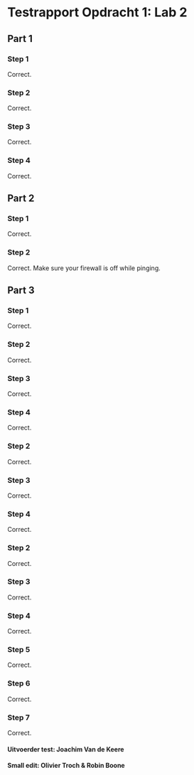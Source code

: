 # Testrapport Opdracht 1: Lab 2

## Part 1

### Step 1
Correct.

### Step 2
Correct.

### Step 3
Correct.

### Step 4
Correct.

## Part 2

### Step 1
Correct.

### Step 2
Correct. Make sure your firewall is off while pinging.

## Part 3

### Step 1
Correct.

### Step 2
Correct.

### Step 3
Correct.

### Step 4
Correct.

### Step 2
Correct.

### Step 3
Correct.

### Step 4
Correct.

### Step 2
Correct.

### Step 3
Correct.

### Step 4
Correct.

### Step 5
Correct.

### Step 6
Correct.

### Step 7
Correct.





#### Uitvoerder test: Joachim Van de Keere
#### Small edit: Olivier Troch \& Robin Boone
